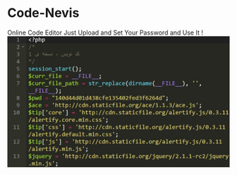 # Code-Nevis
Online Code Editor
Just Upload and Set Your Password and Use It !
![code-nevis](https://raw.githubusercontent.com/ahmadpanah/Code-Nevis/master/code-nevis.jpg)